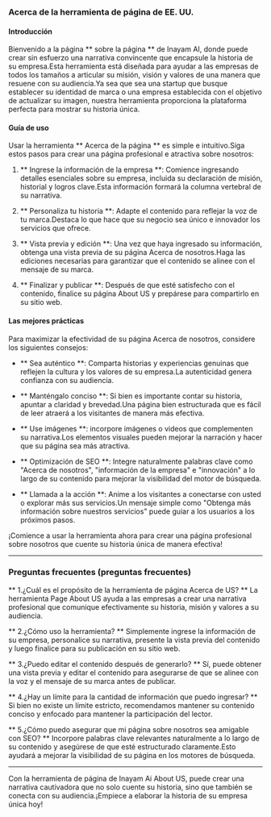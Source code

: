### Acerca de la herramienta de página de EE. UU.

#### Introducción
Bienvenido a la página ** sobre la página ** de Inayam AI, donde puede crear sin esfuerzo una narrativa convincente que encapsule la historia de su empresa.Esta herramienta está diseñada para ayudar a las empresas de todos los tamaños a articular su misión, visión y valores de una manera que resuene con su audiencia.Ya sea que sea una startup que busque establecer su identidad de marca o una empresa establecida con el objetivo de actualizar su imagen, nuestra herramienta proporciona la plataforma perfecta para mostrar su historia única.

#### Guía de uso
Usar la herramienta ** Acerca de la página ** es simple e intuitivo.Siga estos pasos para crear una página profesional e atractiva sobre nosotros:

1. ** Ingrese la información de la empresa **: Comience ingresando detalles esenciales sobre su empresa, incluida su declaración de misión, historial y logros clave.Esta información formará la columna vertebral de su narrativa.

2. ** Personaliza tu historia **: Adapte el contenido para reflejar la voz de tu marca.Destaca lo que hace que su negocio sea único e innovador los servicios que ofrece.

3. ** Vista previa y edición **: Una vez que haya ingresado su información, obtenga una vista previa de su página Acerca de nosotros.Haga las ediciones necesarias para garantizar que el contenido se alinee con el mensaje de su marca.

4. ** Finalizar y publicar **: Después de que esté satisfecho con el contenido, finalice su página About US y prepárese para compartirlo en su sitio web.

#### Las mejores prácticas
Para maximizar la efectividad de su página Acerca de nosotros, considere los siguientes consejos:

- ** Sea auténtico **: Comparta historias y experiencias genuinas que reflejen la cultura y los valores de su empresa.La autenticidad genera confianza con su audiencia.

- ** Manténgalo conciso **: Si bien es importante contar su historia, apuntar a claridad y brevedad.Una página bien estructurada que es fácil de leer atraerá a los visitantes de manera más efectiva.

- ** Use imágenes **: incorpore imágenes o videos que complementen su narrativa.Los elementos visuales pueden mejorar la narración y hacer que su página sea más atractiva.

- ** Optimización de SEO **: Integre naturalmente palabras clave como "Acerca de nosotros", "información de la empresa" e "innovación" a lo largo de su contenido para mejorar la visibilidad del motor de búsqueda.

- ** Llamada a la acción **: Anime a los visitantes a conectarse con usted o explorar más sus servicios.Un mensaje simple como "Obtenga más información sobre nuestros servicios" puede guiar a los usuarios a los próximos pasos.

¡Comience a usar la herramienta ahora para crear una página profesional sobre nosotros que cuente su historia única de manera efectiva!

---

### Preguntas frecuentes (preguntas frecuentes)

** 1.¿Cuál es el propósito de la herramienta de página Acerca de US? **
La herramienta Page About US ayuda a las empresas a crear una narrativa profesional que comunique efectivamente su historia, misión y valores a su audiencia.

** 2.¿Cómo uso la herramienta? **
Simplemente ingrese la información de su empresa, personalice su narrativa, presente la vista previa del contenido y luego finalice para su publicación en su sitio web.

** 3.¿Puedo editar el contenido después de generarlo? **
Sí, puede obtener una vista previa y editar el contenido para asegurarse de que se alinee con la voz y el mensaje de su marca antes de publicar.

** 4.¿Hay un límite para la cantidad de información que puedo ingresar? **
Si bien no existe un límite estricto, recomendamos mantener su contenido conciso y enfocado para mantener la participación del lector.

** 5.¿Cómo puedo asegurar que mi página sobre nosotros sea amigable con SEO? **
Incorpore palabras clave relevantes naturalmente a lo largo de su contenido y asegúrese de que esté estructurado claramente.Esto ayudará a mejorar la visibilidad de su página en los motores de búsqueda.

---

Con la herramienta de página de Inayam Ai About US, puede crear una narrativa cautivadora que no solo cuente su historia, sino que también se conecta con su audiencia.¡Empiece a elaborar la historia de su empresa única hoy!